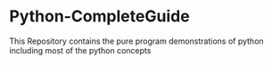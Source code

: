 # Python-CompleteGuide
This Repository contains the pure program demonstrations of python including most of the python concepts
